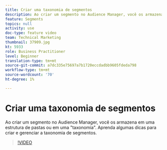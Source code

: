 ```yaml
---
title: Criar uma taxonomia de segmentos
description: Ao criar um segmento no Audience Manager, você os armazena em uma estrutura de pastas ou em uma "taxonomia". Aprenda algumas dicas para criar e gerenciar a taxonomia de segmentos.
feature: Segments
topics: null
activity: use
doc-type: feature video
team: Technical Marketing
thumbnail: 37909.jpg
kt: 5933
role: Business Practitioner
level: Beginner
translation-type: tm+mt
source-git-commit: a7dc335e75697a7b1720eccdadbb9605fdeda798
workflow-type: tm+mt
source-wordcount: '70'
ht-degree: 1%

---
```



# Criar uma taxonomia de segmentos

Ao criar um segmento no Audience Manager, você os armazena em uma estrutura de pastas ou em uma &quot;taxonomia&quot;. Aprenda algumas dicas para criar e gerenciar a taxonomia de segmentos.

>[!VIDEO](https://video.tv.adobe.com/v/37909/?quality=12&learn=on)
